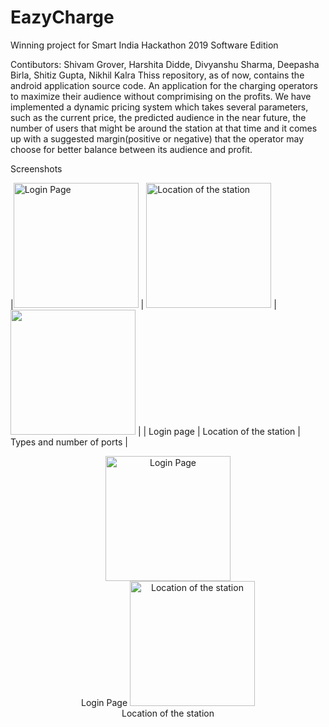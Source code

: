 # EazyCharge

Winning project for Smart India Hackathon 2019 Software Edition

Contibutors: Shivam Grover, Harshita Didde, Divyanshu Sharma, Deepasha Birla, Shitiz Gupta, Nikhil Kalra
Thiss repository, as of now, contains the android application source code.
An application for the charging operators to maximize their audience without comprimising on the profits. 
We have implemented a dynamic pricing system which takes several parameters, such as the current price, the predicted audience in the near future, the number of users that might be around the station at that time and it comes up with a suggested margin(positive or negative) that the operator may choose for better balance between its audience and profit.

Screenshots

 




|<img src="https://github.com/shivumgrover/EazyCharge/blob/master/screenshots/a1.png" width="200" title="Login Page"> | <img src="https://github.com/shivumgrover/EazyCharge/blob/master/screenshots/A2.png" width="200" title="Location of the station"> | <img src="https://github.com/shivumgrover/EazyCharge/blob/master/screenshots/A3.png" width="200"> |
| Login page   | Location of the station      |  Types and number of ports  |

<div>
<div style="text-align:center">
  <img src="https://github.com/shivumgrover/EazyCharge/blob/master/screenshots/a1.png" width="200" title="Login Page">
  <br />
  Login Page
 <img src="https://github.com/shivumgrover/EazyCharge/blob/master/screenshots/A2.png" width="200" title="Location of the station">
  <br />
  Location of the station 
 </div>
<div style="text-align:center">
  
 </div>

</div>

